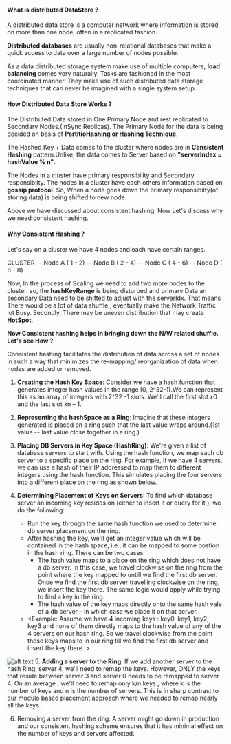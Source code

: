 #### What is distributed DataStore ?

A distributed data store is a computer network where information is stored on more than one node, often in a replicated fashion.

**Distributed databases** are usually non-relational databases that make a quick access to data over a large number of nodes possible. 


As a data distributed storage system make use of multiple computers, **load balancing** comes very naturally. Tasks are fashioned in the most coordinated manner. They make use of such distributed data storage techniques that can never be imagined with a single system setup. 

#### How Distributed Data Store Works ?

The Distributed Data stored in One Primary Node and rest replicated to Secondary Nodes.(InSync Replicas). The Primary Node for the data is being decided on basis of **PartitioHashing or Hashing Technique**.

The Hashed Key + Data comes to the cluster where nodes are in **Consistent Hashing** pattern.Unlike, the data comes to Server based on **"serverIndex = hashValue % n"**.

The Nodes in a cluster have primary responsibility and Secondary responsibilty. The nodes in a cluster have each others information based on **gossip protocol**. So, When a node goes down the primary responsibilty(of storing data) is being shifted to new node.

Above we have discussed about consistent hashing. Now Let's discuss why we need consistent hashing.

#### Why Consistent Hashing ?

Let's say on a cluster we have 4 nodes and each have certain ranges.

CLUSTER -- Node A ( 1 - 2)
        -- Node B ( 2 - 4)
        -- Node C ( 4 - 6)
        -- Node D ( 6 - 8)

Now, In the process of Scaling we need to add two more nodes to the cluster. so, the **hashKeyRange** is being disturbed and primary Data an secondary Data need to be shifted to adjust with the serverIdx. That means There would be a lot of data shuffle , eventually make the Network Traffic lot Busy. Secondly, There may be uneven distribution that may create **HotSpot**.

**Now Consistent hashing helps in bringing down the N/W related shuffle. Let's see How ?**

Consistent hashing facilitates the distribution of data across a set of nodes in such a way that minimizes the re-mapping/ reorganization of data when nodes are added or removed. 

1. **Creating the Hash Key Space**: Consider we have a hash function that generates integer hash values in the range [0,  2^32-1).We can represent this as an array of integers with 2^32 -1 slots. We'll call the first slot x0 and the last slot xn – 1.

2. **Representing the hashSpace as a Ring**: Imagine that these integers generated is placed on a ring such that the last value wraps around.(1st value -- last value close together in a ring.)

3. **Placing DB Servers in Key Space (HashRing)**: We're given a list of database servers to start with. Using the hash function, we map each db server to a specific place on the ring. For example, if we have 4 servers, we can use a hash of their IP addressed to map them to different integers using the hash function. This simulates placing the four servers into a different place on the ring as shown below.

4. **Determining Placement of Keys on Servers**: To find which database server an incoming key resides on (either to insert it or query for it ), we do the following:
    * Run the key through the same hash function we used to determine db server placement on the ring.​
    * After hashing the key, we'll get an integer value which will be contained in the hash space, i.e., it can be    mapped to some postion in the hash ring. There can be two cases:
         * The hash value maps to a place on the ring which does not have a db server. In this case, we travel clockwise on the ring from the point where the key mapped to untill we find the first db server. Once we find the first db server travelling clockwise on the ring, we insert the key there. The same logic would apply while trying to find a key in the ring.
         * The hash value of the key maps directly onto the same hash vale of a db server – in which case we place it on that server.
    * <Example: Assume we have 4 incoming keys : key0, key1, key2, key3 and none of them directly maps to the hash value of any of the 4 servers on our hash ring. So we travel clockwise from the point these keys maps to in our ring till we find the first db server and insert the key there. >

![alt text](https://github.com/drdcs/simple_algo/blob/main/SystemDesign/ConsistentHashing.png?raw=true)
5. **Adding a server to the Ring**: If we add another server to the hash Ring, server 4, we'll need to remap the keys. However, ONLY the keys that reside between server 3 and server 0 needs to be remapped to server 4. On an average , we'll need to remap only k/n keys , where k is the number of keys and n is the number of servers. This is in sharp contrast to our modulo based placement approach where we needed to remap nearly all the keys.

6. Removing a server from the ring: A server might go down in production and our consistent hashing scheme ensures that it has minimal effect on the number of keys and servers affected.




